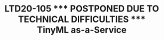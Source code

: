 ---
categories:
- ltd20
description: 'To join this session live please go to:<br><ul><li>YouTube: <a data-saferedirecturl="https://www.google.com/url?q=https://youtu.be/CCm7yC2rBP8&source=gmail&ust=1584709380421000&usg=AFQjCNFU25JEciO-bl3ZdJ9ygW7B-K7HFw"
  href="https://youtu.be/CCm7yC2rBP8" target="_blank">https://youtu.be/CCm7yC2rBP8</a></li><li>Zoom:
  <a data-saferedirecturl="https://www.google.com/url?q=https://zoom.us/j/448744842?pwd%3DUjRGTW9sT1pYUkJydHJ6K3E1d3lFZz09&source=gmail&ust=1584709380421000&usg=AFQjCNHerCbG47cOF-09Mck9wiy_WC35kA"
  href="https://zoom.us/j/448744842?pwd=UjRGTW9sT1pYUkJydHJ6K3E1d3lFZz09" target="_blank">https://zoom.us/j/448744842?pwd=UjRGTW9sT1pYUkJydHJ6K3E1d3lFZz09</a></li></ul>Description:<br><br>Machine
  Learning (ML) has been happening only in Cloud and ML inference is happening only
  on Edge. But there''s quite few ML happening in IoT where Linux cannot fit. This
  area is called TinyML. In order to democratize ML in IoT, I propose TinyML as-a-Service,
  which would bring ML onto microcontrollers with 3 enablers, (1) Unikernel, (2) ML
  compiler and (3) CoAP. In this session, I''ll explain our end-to-end experiment
  of how we tackled to bring ML onto Edge & microcontrollers, show demo and also discuss
  future possibilites. The audience are not expected much. The following links may
  be helpful if you discuss this session deeper. Enjoy!! #tinymlaas<br><br>* Unikernel<br>*
  MirageOS<br>* Ocaml<br>* Owl<br>* LwAE<br>* TinyML<br>* Tensorflow Lite for micro<br>*
  LwM2M<br>* CoAP'
image:
  featured: 'true'
  path: https://static.linaro.org/connect/ltd20/images/LTD20-105.png
session_id: LTD20-105
session_room: Track 2 [Tuesday]
session_slot:
  end_time: 2020-03-24 10:55
  start_time: 2020-03-24 10:30
session_speakers:
- speaker_bio: A kernel developer tunred into a telecom researcher. Hiroshi used to
    work on Linux ARM kernel, especially maintaining IOMMU/SMMU of Nvidia Tegra SoC.
    Currently he\&#39;s exploring Unikernel(MirageOS) and Machine Learning for IoT.&lt;br&gt;
    https://www.linkedin.com/in/hidoyu/&lt;br&gt; https://www.ericsson.com/en/blog/contributors/e-h/hiroshi-doyu
  speaker_company: Ericsson
  speaker_image: http://avatars.sched.co/2/4f/9030463/avatar.jpg.320x320px.jpg?7a4
  speaker_name: Hiroshi Doyu
  speaker_position: Senior Researcher
  speaker_role: attendee, speaker
session_track: Machine Learning/AI
tag: session
tags: Machine Learning/AI
title: LTD20-105 *** POSTPONED DUE TO TECHNICAL DIFFICULTIES *** TinyML as-a-Service
---